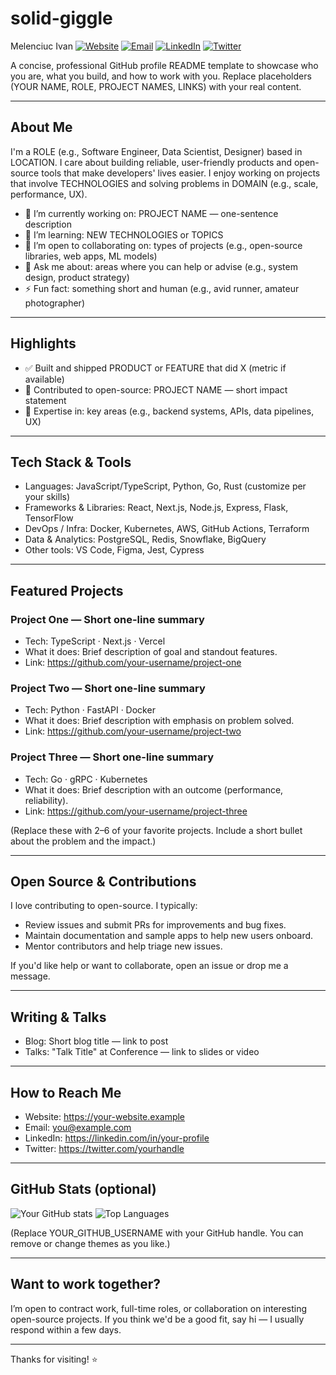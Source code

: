 # solid-giggle
Melenciuc Ivan
[![Website](https://img.shields.io/badge/website-your-site-blue?style=for-the-badge&logo=google-chrome)](https://your-website.example) [![Email](https://img.shields.io/badge/email-you%40example.com-c14438?style=for-the-badge&logo=gmail)](mailto:you@example.com) [![LinkedIn](https://img.shields.io/badge/linkedin-Your--Name-0A66C2?style=for-the-badge&logo=linkedin)](https://linkedin.com/in/your-profile) [![Twitter](https://img.shields.io/badge/twitter-@yourhandle-1DA1F2?style=for-the-badge&logo=twitter)](https://twitter.com/yourhandle)

A concise, professional GitHub profile README template to showcase who you are, what you build, and how to work with you. Replace placeholders (YOUR NAME, ROLE, PROJECT NAMES, LINKS) with your real content.

---

## About Me
I'm a ROLE (e.g., Software Engineer, Data Scientist, Designer) based in LOCATION. I care about building reliable, user-friendly products and open-source tools that make developers' lives easier. I enjoy working on projects that involve TECHNOLOGIES and solving problems in DOMAIN (e.g., scale, performance, UX).

- 🔭 I’m currently working on: PROJECT NAME — one-sentence description
- 🌱 I’m learning: NEW TECHNOLOGIES or TOPICS
- 👯 I’m open to collaborating on: types of projects (e.g., open-source libraries, web apps, ML models)
- 💬 Ask me about: areas where you can help or advise (e.g., system design, product strategy)
- ⚡ Fun fact: something short and human (e.g., avid runner, amateur photographer)

---

## Highlights
- ✅ Built and shipped PRODUCT or FEATURE that did X (metric if available)
- 🚀 Contributed to open-source: PROJECT NAME — short impact statement
- 🧩 Expertise in: key areas (e.g., backend systems, APIs, data pipelines, UX)

---

## Tech Stack & Tools
- Languages: JavaScript/TypeScript, Python, Go, Rust (customize per your skills)
- Frameworks & Libraries: React, Next.js, Node.js, Express, Flask, TensorFlow
- DevOps / Infra: Docker, Kubernetes, AWS, GitHub Actions, Terraform
- Data & Analytics: PostgreSQL, Redis, Snowflake, BigQuery
- Other tools: VS Code, Figma, Jest, Cypress

---

## Featured Projects
### Project One — Short one-line summary
- Tech: TypeScript · Next.js · Vercel
- What it does: Brief description of goal and standout features.
- Link: https://github.com/your-username/project-one

### Project Two — Short one-line summary
- Tech: Python · FastAPI · Docker
- What it does: Brief description with emphasis on problem solved.
- Link: https://github.com/your-username/project-two

### Project Three — Short one-line summary
- Tech: Go · gRPC · Kubernetes
- What it does: Brief description with an outcome (performance, reliability).
- Link: https://github.com/your-username/project-three

(Replace these with 2–6 of your favorite projects. Include a short bullet about the problem and the impact.)

---

## Open Source & Contributions
I love contributing to open-source. I typically:
- Review issues and submit PRs for improvements and bug fixes.
- Maintain documentation and sample apps to help new users onboard.
- Mentor contributors and help triage new issues.

If you'd like help or want to collaborate, open an issue or drop me a message.

---

## Writing & Talks
- Blog: Short blog title — link to post
- Talks: "Talk Title" at Conference — link to slides or video

---

## How to Reach Me
- Website: https://your-website.example
- Email: you@example.com
- LinkedIn: https://linkedin.com/in/your-profile
- Twitter: https://twitter.com/yourhandle

---

## GitHub Stats (optional)
![Your GitHub stats](https://github-readme-stats.vercel.app/api?username=YOUR_GITHUB_USERNAME&show_icons=true&theme=radical)
![Top Languages](https://github-readme-stats.vercel.app/api/top-langs/?username=YOUR_GITHUB_USERNAME&layout=compact&theme=radical)

(Replace YOUR_GITHUB_USERNAME with your GitHub handle. You can remove or change themes as you like.)

---

## Want to work together?
I’m open to contract work, full-time roles, or collaboration on interesting open-source projects. If you think we'd be a good fit, say hi — I usually respond within a few days.

---

Thanks for visiting! ⭐
